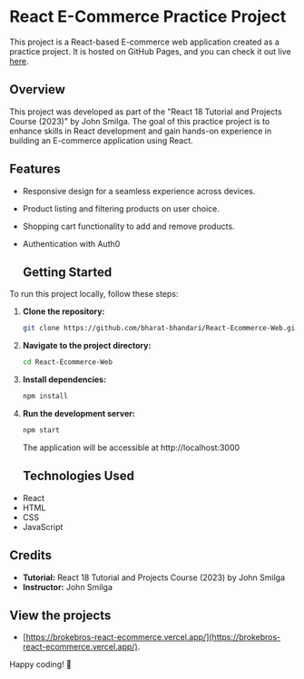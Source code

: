 # React E-Commerce Practice Project


This project is a React-based E-commerce web application created as a practice project. It is hosted on GitHub Pages, and you can check it out live [here](https://brokebros-react-ecommerce.vercel.app/).

## Overview

This project was developed as part of the "React 18 Tutorial and Projects Course (2023)" by John Smilga. The goal of this practice project is to enhance skills in React development and gain hands-on experience in building an E-commerce application using React.

## Features

- Responsive design for a seamless experience across devices.
- Product listing and filtering products on user choice.
- Shopping cart functionality to add and remove products.
- Authentication with Auth0

  ## Getting Started

To run this project locally, follow these steps:

1. **Clone the repository:**

   ```bash
   git clone https://github.com/bharat-bhandari/React-Ecommerce-Web.git
   ```

2. **Navigate to the project directory:**

   ```bash
   cd React-Ecommerce-Web
   ```

3. **Install dependencies:**

   ```bash
   npm install
   ```

4. **Run the development server:**

   ```bash
   npm start
   ```

   The application will be accessible at http://localhost:3000

   ## Technologies Used

- React
- HTML
- CSS
- JavaScript

## Credits

- **Tutorial:** React 18 Tutorial and Projects Course (2023) by John Smilga
- **Instructor:** John Smilga

## View the projects

- [https://brokebros-react-ecommerce.vercel.app/](https://brokebros-react-ecommerce.vercel.app/).

Happy coding! 🚀
